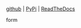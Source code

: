 
[github](https://github.com/eaybek/form/) | 
[PyPi](https://pypi.org/project/form/) | 
[ReadTheDocs](https://mvrt-form.readthedocs-hosted.com/en/latest/)  

form  


